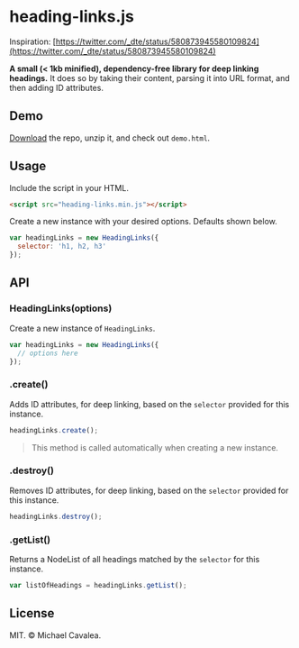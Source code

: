 # heading-links.js

Inspiration: [https://twitter.com/_dte/status/580873945580109824](https://twitter.com/_dte/status/580873945580109824)

**A small (< 1kb minified), dependency-free library for deep linking headings.** It does so by taking their content, parsing it into URL format, and then adding ID attributes.

## Demo

[Download](https://github.com/callmecavs/heading-links/archive/master.zip) the repo, unzip it, and check out `demo.html`.

## Usage

Include the script in your HTML.

```html
<script src="heading-links.min.js"></script>
```

Create a new instance with your desired options. Defaults shown below.

```javascript
var headingLinks = new HeadingLinks({
  selector: 'h1, h2, h3'
});
```

## API

### HeadingLinks(options)

Create a new instance of `HeadingLinks`.

```javascript
var headingLinks = new HeadingLinks({
  // options here
});
```

### .create()

Adds ID attributes, for deep linking, based on the `selector` provided for this instance.

```javascript
headingLinks.create();
```

> This method is called automatically when creating a new instance.

### .destroy()

Removes ID attributes, for deep linking, based on the `selector` provided for this instance.

```javascript
headingLinks.destroy();
```

### .getList()

Returns a NodeList of all headings matched by the `selector` for this instance.

```javascript
var listOfHeadings = headingLinks.getList();
```

## License

MIT. &copy; Michael Cavalea.
